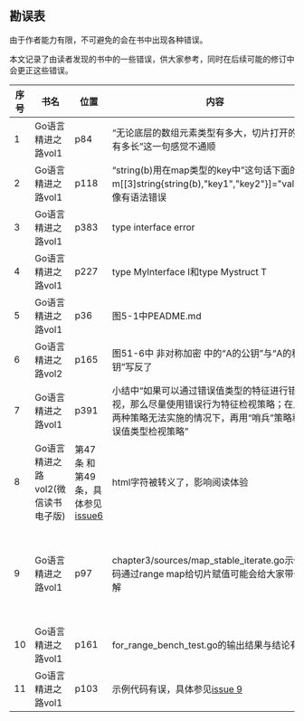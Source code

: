 ## 勘误表

由于作者能力有限，不可避免的会在书中出现各种错误。

本文记录了由读者发现的书中的一些错误，供大家参考，同时在后续可能的修订中会更正这些错误。

|  序号   | 书名  |   位置 | 内容 | 提交者 | 错误类型 | 说明 |
|  ----  | ----  | ----  | ----  | --- | ----  | ----  |
| 1  | Go语言精进之路vol1 | p84 | “无论底层的数组元素类型有多大，切片打开的窗口有多长”这一句感觉不通顺 | chenwenbo1988@outlook.com  | 表达不清 | 改为“无论底层的数组元素是什么类型，切片打开的窗口有多大” |
| 2  | Go语言精进之路vol1 | p118 | “string(b)用在map类型的key中”这句话下面的代码m[[3]string{string(b),"key1","key2"}]="value"好像有语法错误| chenwenbo1988@outlook.com  | 语法错误 | m[[3]string{string(b),"key1","key2"}]="value" 应该删除 |
| 3  | Go语言精进之路vol1 | p383 | type interface error | 大鹏(github.com/Degfy)  | 语法错误 | 应改为 type error interface  |
| 4  | Go语言精进之路vol1 | p227 | type MyInterface I和type Mystruct T | 1264644959@qq.com  | 语法错误 | 应改为 type MyInterface= I和type Mystruct = T  |
| 5  | Go语言精进之路vol1 | p36 | 图5-1中PEADME.md | Yao-Shang Tseng(https://github.com/yakushou730) | typo | 应改为 README.md  |
| 6  | Go语言精进之路vol2 | p165 | 图51-6中 非对称加密 中的“A的公钥”与“A的私钥”写反了 | 1264644959@qq.com | typo | 应将这两者调换一下  |
| 7  | Go语言精进之路vol1 | p391 | 小结中“如果可以通过错误值类型的特征进行错误检视，那么尽量使用错误行为特征检视策略；在上述两种策略无法实施的情况下，再用“哨兵”策略和错误值类型检视策略” | AVOlili(https://github.com/AVOlili) | 表达不清| 应改为：“如果可以通过错误行为特征进行错误检视，那么尽量使用错误行为特征检视策略；在上述两种策略无法实施的情况下，再用“哨兵”策略和错误值类型检视策略；”  |
| 8  | Go语言精进之路vol2(微信读书电子版) | 第47条 和 第49条，具体参见[issue6](https://github.com/bigwhite/GoProgrammingFromBeginnerToMaster/issues/6) | html字符被转义了，影响阅读体验 | AVOlili(https://github.com/AVOlili) | 编辑错误 | 等待微信读书渠道编辑去掉转义，恢复html字符原貌 |
| 9  | Go语言精进之路vol1 | p97 | chapter3/sources/map_stable_iterate.go示例代码通过range map给切片赋值可能会给大家带去误解| feng zhao (ifenng2020@gmail.com) | 表达不清| 这个例子中用切片保存是第一次map迭代的元素order。我的原意并非一定是按照1, 2, 3的顺序保存，只是要保证后续的iterate order都与第一次相同即可。只是在我的机器上第一次iterate的order恰好是 1,2,3的顺序。不过这个例子的确会给大家带去困惑。后续如果再版，会在这处做出说明 | 
| 10  | Go语言精进之路vol1 | p161 | for_range_bench_test.go的输出结果与结论有悖 | 324127863(324127863@qq.com) | 内容错误 | for range数组性能好的原因与Go编译器根据数组元素大小进行的优化有关。可以参考一下[这篇文章](https://tonybai.com/2022/03/19/for-range-vs-classic-for-loop-when-iterating-large-array)  |
| 11  | Go语言精进之路vol1 | p103 | 示例代码有误，具体参见[issue 9](https://github.com/bigwhite/GoProgrammingFromBeginnerToMaster/issues/9) | liansyyy(https://github.com/liansyyy) | typo | 应改为 p := &m[key] |
